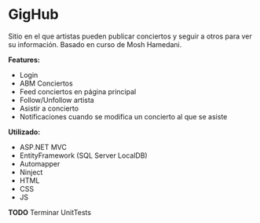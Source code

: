 # GigHub
Sitio en el que artistas pueden publicar conciertos y seguir a otros para ver su información.
Basado en curso de Mosh Hamedani.

**Features:**
* Login
* ABM Conciertos
* Feed conciertos en página principal
* Follow/Unfollow artista
* Asistir a concierto
* Notificaciones cuando se modifica un concierto al que se asiste


**Utilizado:**
* ASP.NET MVC
* EntityFramework (SQL Server LocalDB)
* Automapper
* Ninject
* HTML
* CSS
* JS

**TODO**
Terminar UnitTests
